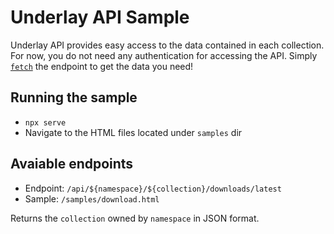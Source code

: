 # Underlay API Sample

Underlay API provides easy access to the data contained in each collection.
For now, you do not need any authentication for accessing the API. Simply [`fetch`](https://github.github.io/fetch/) the endpoint to get the data you need!

## Running the sample

- `npx serve`
- Navigate to the HTML files located under `samples` dir

## Avaiable endpoints

- Endpoint: `/api/${namespace}/${collection}/downloads/latest`
- Sample: `/samples/download.html`

Returns the `collection` owned by `namespace` in JSON format.
